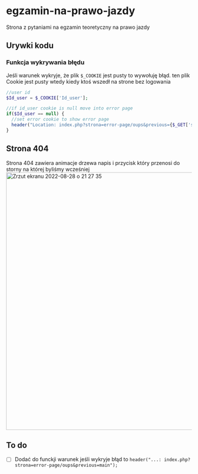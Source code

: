 # egzamin-na-prawo-jazdy
Strona z pytaniami na egzamin teoretyczny na prawo jazdy

## Urywki kodu

### Funkcja wykrywania błędu
Jeśli warunek wykryje, że plik `$_COOKIE` jest pusty to wywołuję błąd. ten plik Cookie jest pusty wtedy kiedy ktoś wszedł na strone bez logowania
```php
//user id
$Id_user = $_COOKIE['Id_user'];

//if id_user cookie is null move into error page
if($Id_user == null) {
  //set error cookie to show error page
  header("Location: index.php?strona=error-page/oups&previous={$_GET['strona']}");
}
```
## Strona 404
Strona 404 zawiera animacje drzewa napis i przycisk który przenosi do storny na której byliśmy wcześniej
<img width="700" alt="Zrzut ekranu 2022-08-28 o 21 27 35" src="https://user-images.githubusercontent.com/76879087/187091183-1ecaab39-bc5a-4740-bd3c-6bac989d0702.png">



## To do
- [ ] Dodać do funckji warunek jeśli wykryje błąd to `header("...: index.php?strona=error-page/oups&previous=main");`


